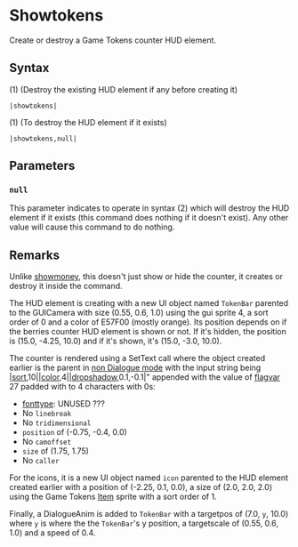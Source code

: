# Showtokens

Create or destroy a Game Tokens counter HUD element.

## Syntax

(1) (Destroy the existing HUD element if any before creating it)

````
|showtokens|
````

(1) (To destroy the HUD element if it exists)

````
|showtokens,null|
````

## Parameters

### `null`

This parameter indicates to operate in syntax (2) which will destroy the HUD element if it exists (this command does nothing if it doesn't exist). Any other value will cause this command to do nothing.

## Remarks

Unlike [showmoney](Showmoney.md), this doesn't just show or hide the counter, it creates or destroy it inside the command.

The HUD element is creating with a new UI object named `TokenBar` parented to the GUICamera with size (0.55, 0.6, 1.0) using the gui sprite 4, a sort order of 0 and a color of E57F00 (mostly orange). Its position depends on if the berries counter HUD element is shown or not. If it's hidden, the position is (15.0, -4.25, 10.0) and if it's shown, it's (15.0, -3.0, 10.0).

The counter is rendered using a SetText call where the object created earlier is the parent in [non Dialogue mode](../Dialogue%20mode.md#non-dialogue-mode) with the input string being |[sort](Sort.md),10||[color](Color.md),4||[dropshadow](Dropshadow.md),0.1,-0.1|" appended with the value of [flagvar](../../Flags%20arrays/flagvar.md) 27 padded with to 4 characters with 0s:

* [fonttype](../Notable%20states.md#fonttype): UNUSED ???
* No `linebreak`
* No `tridimensional`
* `position` of (-0.75, -0.4, 0.0)
* No `camoffset`
* `size` of (1.75, 1.75)
* No `caller`

For the icons, it is a new UI object named `icon` parented to the HUD element created earlier with a position of (-2.25, 0.1, 0.0), a size of (2.0, 2.0, 2.0) using the Game Tokens [Item](../../Enums%20and%20IDs/Items.md) sprite with a sort order of 1.

Finally, a DialogueAnim is added to `TokenBar` with a targetpos of (7.0, `y`, 10.0) where `y` is where the the `TokenBar`'s y position, a targetscale of (0.55, 0.6, 1.0) and a speed of 0.4.
